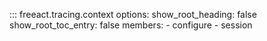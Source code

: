 ::: freeact.tracing.context
    options:
      show_root_heading: false
      show_root_toc_entry: false
      members:
        - configure
        - session
        
